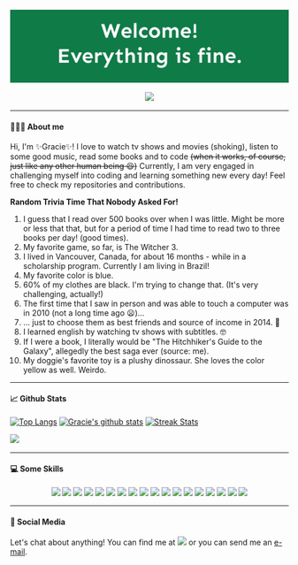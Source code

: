 ![header](/img/header.jpg?raw=true "The Good Place Welcome")
<p align="center">
<img src="https://media.giphy.com/media/dbtDDSvWErdf2/giphy.gif">
</p>

___
#### :unicorn::brazil: About me

Hi, I'm ✨Gracie✨! I love to watch tv shows and movies (shoking), listen to some good music, read some books and to code ~~(when it works, of course, just like any other human being :laughing:)~~
Currently, I am very engaged in challenging myself into coding and learning something new every day! Feel free to check my repositories and contributions.

**Random Trivia Time That Nobody Asked For!**
1. I guess that I read over 500 books over when I was little. Might be more or less that that, but for a period of time I had time to read two to three books per day! (good times).
2. My favorite game, so far, is The Witcher 3.
3. I lived in Vancouver, Canada, for about 16 months - while in a scholarship program. Currently I am living in Brazil!
4. My favorite color is blue.
5. 60% of my clothes are black. I'm trying to change that. (It's very challenging, actually!)
6. The first time that I saw in person and was able to touch a computer was in 2010 (not a long time ago :frowning:)...
7. ... just to choose them as best friends and source of income in 2014. :money_with_wings:
8. I learned english by watching tv shows with subtitles. :nerd_face:
9. If I were a book, I literally would be "The Hitchhiker's Guide to the Galaxy", allegedly the best saga ever (source: me).
10. My doggie's favorite toy is a plushy dinossaur. She loves the color yellow as well. Weirdo.

___
#### :chart_with_upwards_trend: Github Stats
[![Top Langs](https://github-readme-stats.vercel.app/api/top-langs/?username=GracieleDamasceno&layout=compact&theme=material-palenight&langs_count=6)](https://github.com/GracieleDamasceno?tab=repositories)
[![Gracie's github stats](https://github-readme-stats.vercel.app/api?username=GracieleDamasceno&count_private=true&show_icons=true&theme=material-palenight&hide=contribs)](https://github.com/GracieleDamasceno?tab=repositories)
[![Streak Stats](https://github-readme-streak-stats.herokuapp.com/?user=GracieleDamasceno&theme=material-palenight)](https://github.com/GracieleDamasceno?tab=repositories)
<br>

![](https://komarev.com/ghpvc/?username=GracieleDamasceno&color=blueviolet&label=PROFILE+VIEWS)
___

#### :computer: Some Skills
<p align="center">
<img src="https://img.shields.io/badge/java-%23ED8B00.svg?&style=for-the-badge&logo=java&logoColor=white"/>
<img src="https://img.shields.io/badge/spring%20-%236DB33F.svg?&style=for-the-badge&logo=spring&logoColor=white"/>
<img src="https://img.shields.io/badge/Python-14354C?style=for-the-badge&logo=python&logoColor=white"/>
<img src="https://img.shields.io/badge/Node.js-43853D?style=for-the-badge&logo=node.js&logoColor=white"/>  
<img src="https://img.shields.io/badge/html5%20-%23E34F26.svg?&style=for-the-badge&logo=html5&logoColor=white"/>
<img src="https://img.shields.io/badge/css3%20-%231572B6.svg?&style=for-the-badge&logo=css3&logoColor=white"/>
<img src="https://img.shields.io/badge/javascript%20-%23323330.svg?&style=for-the-badge&logo=javascript&logoColor=%23F7DF1E"/>
<img src="https://img.shields.io/badge/bootstrap%20-%23563D7C.svg?&style=for-the-badge&logo=bootstrap&logoColor=white"/>
<img src="https://img.shields.io/badge/shell_script%20-%23121011.svg?&style=for-the-badge&logo=gnu-bash&logoColor=white"/>
<img src="https://img.shields.io/badge/docker%20-%230db7ed.svg?&style=for-the-badge&logo=docker&logoColor=white"/>
<img src="https://img.shields.io/badge/mysql-%2300f.svg?&style=for-the-badge&logo=mysql&logoColor=white"/>
<img src ="https://img.shields.io/badge/postgres-%23316192.svg?&style=for-the-badge&logo=postgresql&logoColor=white"/>
<img src ="https://img.shields.io/badge/MongoDB-%234ea94b.svg?&style=for-the-badge&logo=mongodb&logoColor=white"/>
<img src ="https://img.shields.io/badge/sqlite-%2307405e.svg?&style=for-the-badge&logo=sqlite&logoColor=white"/>
<img src="https://img.shields.io/badge/AWS%20-%23FF9900.svg?&style=for-the-badge&logo=amazon-aws&logoColor=white"/> 
<img src="https://img.shields.io/badge/firebase%20-%23039BE5.svg?&style=for-the-badge&logo=firebase"/>
<img src="https://img.shields.io/badge/github%20-%23121011.svg?&style=for-the-badge&logo=github&logoColor=white"/>
<img src="https://img.shields.io/badge/bitbucket%20-%230047B3.svg?&style=for-the-badge&logo=bitbucket&logoColor=white"/>
</p>


___
#### :handshake: Social Media
Let's chat about anything! You can find me at <a href="https://www.linkedin.com/in/graciele-damasceno/" alt="Linkedin"><img src="https://img.shields.io/badge/linkedin%20-%230077B5.svg?&style=for-the-badge&logo=linkedin&logoColor=white"/></a> or you can send me an <a href="mailto:damascenograciele@gmail.com">e-mail</a>.
